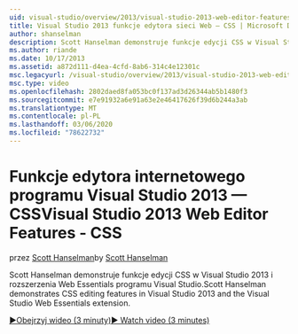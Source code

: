 ```yaml
---
uid: visual-studio/overview/2013/visual-studio-2013-web-editor-features-css
title: Visual Studio 2013 funkcje edytora sieci Web — CSS | Microsoft Docs
author: shanselman
description: Scott Hanselman demonstruje funkcje edycji CSS w Visual Studio 2013 i rozszerzenia Web Essentials programu Visual Studio.
ms.author: riande
ms.date: 10/17/2013
ms.assetid: a872d111-d4ea-4cfd-8ab6-314c4e12301c
msc.legacyurl: /visual-studio/overview/2013/visual-studio-2013-web-editor-features-css
msc.type: video
ms.openlocfilehash: 2802daed8fa053bc0f137ad3d26344ab5b1480f3
ms.sourcegitcommit: e7e91932a6e91a63e2e46417626f39d6b244a3ab
ms.translationtype: MT
ms.contentlocale: pl-PL
ms.lasthandoff: 03/06/2020
ms.locfileid: "78622732"
---
```

# <a name="visual-studio-2013-web-editor-features---css"></a><span data-ttu-id="af34b-103">Funkcje edytora internetowego programu Visual Studio 2013 — CSS</span><span class="sxs-lookup"><span data-stu-id="af34b-103">Visual Studio 2013 Web Editor Features - CSS</span></span>

<span data-ttu-id="af34b-104">przez [Scott Hanselman](https://github.com/shanselman)</span><span class="sxs-lookup"><span data-stu-id="af34b-104">by [Scott Hanselman](https://github.com/shanselman)</span></span>

<span data-ttu-id="af34b-105">Scott Hanselman demonstruje funkcje edycji CSS w Visual Studio 2013 i rozszerzenia Web Essentials programu Visual Studio.</span><span class="sxs-lookup"><span data-stu-id="af34b-105">Scott Hanselman demonstrates CSS editing features in Visual Studio 2013 and the Visual Studio Web Essentials extension.</span></span>

[<span data-ttu-id="af34b-106">&#9654;Obejrzyj wideo (3 minuty)</span><span class="sxs-lookup"><span data-stu-id="af34b-106">&#9654; Watch video (3 minutes)</span></span>](https://channel9.msdn.com/Blogs/ASP-NET-Site-Videos/visual-studio-2013-web-editor-features-css)
